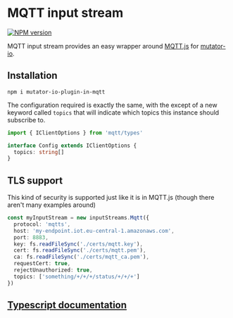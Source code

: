 # MQTT input stream
[![NPM version](https://badge.fury.io/js/mutator-io.svg)](https://badge.fury.io/js/mutator-io)

MQTT input stream provides an easy wrapper around [MQTT.js](https://github.com/mqttjs/MQTT.js) for [mutator-io](https://github.com/AnalyticsFire/mutator-io).

## Installation
```
npm i mutator-io-plugin-in-mqtt
```

The configuration required is exactly the same, with the except of a new keyword called `topics` that will indicate which topics this instance should subscribe to.

```typescript
import { IClientOptions } from 'mqtt/types'

interface Config extends IClientOptions {
  topics: string[]
}
```

## TLS support
This kind of security is supported just like it is in MQTT.js (though there aren't many examples around)

```typescript
const myInputStream = new inputStreams.Mqtt({
  protocol: 'mqtts',
  host: 'my-endpoint.iot.eu-central-1.amazonaws.com',
  port: 8883,
  key: fs.readFileSync('./certs/mqtt.key'),
  cert: fs.readFileSync('./certs/mqtt.pem'),
  ca: fs.readFileSync('./certs/mqtt_ca.pem'),
  requestCert: true,
  rejectUnauthorized: true,
  topics: ['something/+/+/+/status/+/+/+']
})
```
## [Typescript documentation](doc/README.md)
